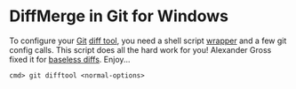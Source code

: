 # DiffMerge in Git for Windows
To configure your [Git][msys] [diff tool][dft], you need a shell script [wrapper][sh] and a few git config calls. This script does all the hard work for you! Alexander Gross fixed it for [baseless diffs][ag]. Enjoy...

    cmd> git difftool <normal-options>

 [sh]: http://markembling.info/2010/01/git-environment-windows
 [dft]: http://schacon.github.com/git/git-difftool.html
 [sdm]: http://www.sourcegear.com/diffmerge/
 [msys]: http://code.google.com/p/msysgit/
 [ag]: http://therightstuff.de/CommentView,guid,f9eb67c2-2a52-4c80-9181-3160b05cfd72.aspx